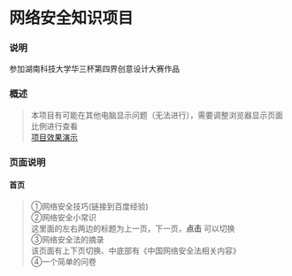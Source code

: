 # 网络安全知识项目
### 说明
参加湖南科技大学华三杯第四界创意设计大赛作品

### 概述
>本项目有可能在其他电脑显示问题（无法进行），需要调整浏览器显示页面比例进行查看  
>[项目效果演示](https://lyhcc.github.io/networkSecurityCompetition/html/)

### 页面说明
#### 首页
>①网络安全技巧(链接到百度经验)  
>②网络安全小常识  
>这里面的左右两边的标题为上一页，下一页，**点击** 可以切换  
>③网络安全法的摘录   
>该页面有上下页切换、中底部有《中国网络安全法相关内容》  
>④一个简单的问卷    
